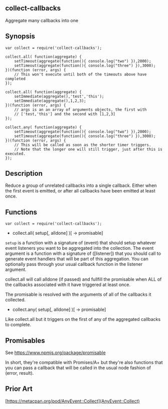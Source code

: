 collect-callbacks
-----------------

Aggregate many callbacks into one

Synopsis
--------

    var collect = require('collect-callbacks');

    collect.all( function(aggregate) {
        setTimeout(aggregate(function(){ console.log("two") }),2000);
        setTimeout(aggregate(function(){ console.log("three") }),3000);
    })(function (error, args) {
        // This won't execute until both of the timeouts above have completed
    });

    collect.all( function(aggregate) {
        setImmediate(aggregate(),'test','this');
        setImmediate(aggregate(),1,2,3);
    })(function (error, args) {
        // args is an an array of arguments objects, the first with
        // ['test,'this'] and the second with [1,2,3]
    });

    collect.any( function(aggregate) {
        setTimeout(aggregate(function(){ console.log("two") }),2000);
        setTimeout(aggregate(function(){ console.log("three") }),3000);
    })(function (error, args) {
        // This will be called as soon as the shorter timer triggers.
        // Note that the longer one will still trigger, just after this is executed.
    });

Description
-----------

Reduce a group of unrelated callbacks into a single callback. Either when the
first event is emitted, or after all callbacks have been emitted at least once.

Functions
---------

`var collect = require('collect-callbacks');`

* collect.all( setup[, alldone] )[ -> promisable]

`setup` is a function with a signature of (event) that should setup whatever
event listeners you want to be aggregated into the collection.  The event
argument is a function with a signature of ([listener]) that you should call
to generate event handlers that will be part of this aggregation.  You can
optionally pass through your usual callback function in the listener argument.

collect.all will call alldone (if passed) and fullfill the promisable when
ALL of the callbacks associated with it have triggered at least once.

The promisable is resolved with the arguments of all of the callbacks it
collected.

* collect.any( setup[, alldone] )[ -> promisable]

Like collect.all but it triggers on the first of any of the aggregated
callbacks to complete.

Promisables
-----------

See https://www.npmjs.org/package/promisable

In short, they're compatible with Promises/A+ but they're also functions
that you can pass a callback that will be called in the usual node fashion
of (error, result).

Prior Art
---------

[https://metacpan.org/pod/AnyEvent::Collect](AnyEvent::Collect)
